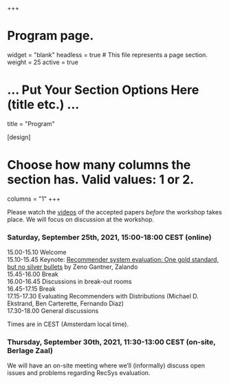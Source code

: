 +++
# Program page.
widget = "blank"
headless = true  # This file represents a page section.
weight = 25
active = true

# ... Put Your Section Options Here (title etc.) ...
title = "Program"

[design]
  # Choose how many columns the section has. Valid values: 1 or 2.
  columns = "1"
+++

Please watch the [videos](videos)  of the accepted papers *before* the workshop takes place. We will focus on discussion at the workshop.

### Saturday, September 25th, 2021, 15:00-18:00 CEST (online)

15.00-15.10 Welcome  
15.10-15.45 Keynote: [Recommender system evaluation: One gold standard, but no silver bullets](#keynote) by Zeno Gantner, Zalando  
15.45-16.00 Break  
16.00-16.45 Discussions in break-out rooms  
16.45-17.15 Break  
17.15-17.30 Evaluating Recommenders with Distributions (Michael D. Ekstrand, Ben Carterette, Fernando Diaz)   
17.30-18.00 General discussions  

Times are in CEST (Amsterdam local time).

### Thursday, September 30th, 2021, 11:30-13:00 CEST (on-site, Berlage Zaal)
We will have an on-site meeting where we’ll (informally) discuss open issues and problems regarding RecSys evaluation.
